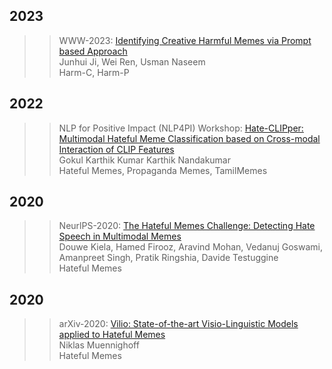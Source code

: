
## 2023  

>> WWW-2023: [Identifying Creative Harmful Memes via Prompt based Approach](./paper/3543507.3587427.pdf)  
>> Junhui Ji, Wei Ren, Usman Naseem   
>> Harm-C,  Harm-P  



## 2022  

>> NLP for Positive Impact (NLP4PI) Workshop: [Hate-CLIPper: Multimodal Hateful Meme Classification based on Cross-modal Interaction of CLIP Features](./paper/2210.05916v3.pdf)  
>> Gokul Karthik Kumar Karthik Nandakumar  
>> Hateful Memes,  Propaganda Memes, TamilMemes    


## 2020

>> NeurlPS-2020: [The Hateful Memes Challenge: Detecting Hate Speech in Multimodal Memes](./paper/2005.04790v3)  
>> Douwe Kiela, Hamed Firooz, Aravind Mohan, Vedanuj Goswami, Amanpreet Singh, Pratik Ringshia, Davide Testuggine  
>> Hateful Memes 


## 2020

>> arXiv-2020: [Vilio: State-of-the-art Visio-Linguistic Models applied to Hateful Memes](./paper/2005.04790v3)  
>> Niklas Muennighoff  
>> Hateful Memes 


